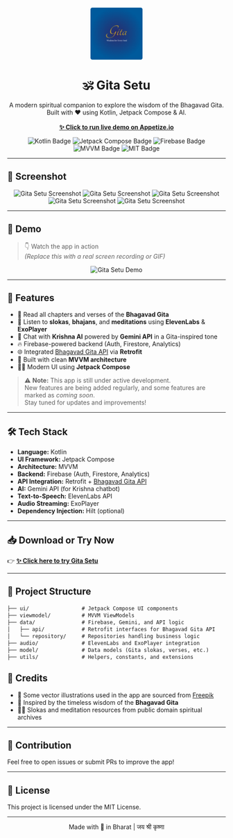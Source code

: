 <p align="center">
  <img src="https://github.com/Surajpurohitcode/GitaApp/blob/master/GitaAppMedia/AppIcon%20(1).svg" alt="Gita Setu Logo" width="120"/>
</p>

<h1 align="center">🕉️ Gita Setu</h1>

<p align="center">
  A modern spiritual companion to explore the wisdom of the Bhagavad Gita.<br>
  Built with ❤️ using Kotlin, Jetpack Compose & AI.<br><br>
  <a href="https://appetize.io/embed/b_fp4rpq2vsvadee7y4i4zm54gum"><b>✨ Click to run live demo on Appetize.io</b></a>
</p>

<p align="center">
  <img src="https://img.shields.io/badge/Language-Kotlin-orange?style=flat-square" alt="Kotlin Badge"/>
  <img src="https://img.shields.io/badge/UI-Jetpack%20Compose-blueviolet?style=flat-square" alt="Jetpack Compose Badge"/>
  <img src="https://img.shields.io/badge/Backend-Firebase-yellow?style=flat-square" alt="Firebase Badge"/>
  <img src="https://img.shields.io/badge/Architecture-MVVM-brightgreen?style=flat-square" alt="MVVM Badge"/>
  <img src="https://img.shields.io/badge/License-MIT-lightgrey?style=flat-square" alt="MIT Badge"/>
</p>

---

## 📸 Screenshot

<p align="center">
  <img src="https://github.com/Surajpurohitcode/GitaApp/blob/master/GitaAppMedia/Splash.svg" alt="Gita Setu Screenshot" width="150"/>
   <img src="https://github.com/Surajpurohitcode/GitaApp/blob/master/GitaAppMedia/SC%2019.png" alt="Gita Setu Screenshot" width="150"/>
  <img src="https://github.com/Surajpurohitcode/GitaApp/blob/master/GitaAppMedia/SC%2021.jpg" alt="Gita Setu Screenshot" width="150"/>
  <img src="https://github.com/Surajpurohitcode/GitaApp/blob/master/GitaAppMedia/SC%2020.png" alt="Gita Setu Screenshot" width="150"/>
  <img src="https://github.com/Surajpurohitcode/GitaApp/blob/master/GitaAppMedia/SC%2022.png" alt="Gita Setu Screenshot" width="150"/>
</p>

---

## 🎥 Demo

> 👇 Watch the app in action  
> *(Replace this with a real screen recording or GIF)*

<p align="center">
  <img src="https://your-demo-url.com/demo.gif" alt="Gita Setu Demo" width="320"/>
</p>

---

## 🌟 Features

- 📖 Read all chapters and verses of the **Bhagavad Gita**
- 🧘 Listen to **slokas**, **bhajans**, and **meditations** using **ElevenLabs** & **ExoPlayer**
- 🤖 Chat with **Krishna AI** powered by **Gemini API** in a Gita-inspired tone
- 🔥 Firebase-powered backend (Auth, Firestore, Analytics)
- 🌐 Integrated [Bhagavad Gita API](https://github.com/vedicscriptures/bhagavad-gita-api) via **Retrofit**
- 🧩 Built with clean **MVVM architecture**
- 🧑‍🎨 Modern UI using **Jetpack Compose**

> ⚠️ **Note:** This app is still under active development.  
> New features are being added regularly, and some features are marked as *coming soon*.  
> Stay tuned for updates and improvements!

---

## 🛠️ Tech Stack

- **Language:** Kotlin
- **UI Framework:** Jetpack Compose
- **Architecture:** MVVM
- **Backend:** Firebase (Auth, Firestore, Analytics)
- **API Integration:** Retrofit + [Bhagavad Gita API](https://github.com/vedicscriptures/bhagavad-gita-api)
- **AI:** Gemini API (for Krishna chatbot)
- **Text-to-Speech:** ElevenLabs API
- **Audio Streaming:** ExoPlayer
- **Dependency Injection:** Hilt (optional)

---

## 📥 Download or Try Now

👉 [**✨ Click here to try Gita Setu**](https://your-app-link.com)

---

## 📁 Project Structure

```plaintext
├── ui/                 # Jetpack Compose UI components
├── viewmodel/          # MVVM ViewModels
├── data/               # Firebase, Gemini, and API logic
│   ├── api/            # Retrofit interfaces for Bhagavad Gita API
│   └── repository/     # Repositories handling business logic
├── audio/              # ElevenLabs and ExoPlayer integration
├── model/              # Data models (Gita slokas, verses, etc.)
├── utils/              # Helpers, constants, and extensions

 ```

## 🙌 Credits

- 🎨 Some vector illustrations used in the app are sourced from [Freepik](https://www.freepik.com/)
- 📖 Inspired by the timeless wisdom of the **Bhagavad Gita**
- 🧘‍♂️ Slokas and meditation resources from public domain spiritual archives

---

## 🙏 Contribution

Feel free to open issues or submit PRs to improve the app!

---

## 📜 License

This project is licensed under the MIT License.

---

<p align="center">Made with 💛 in Bharat | जय श्री कृष्णा</p>

